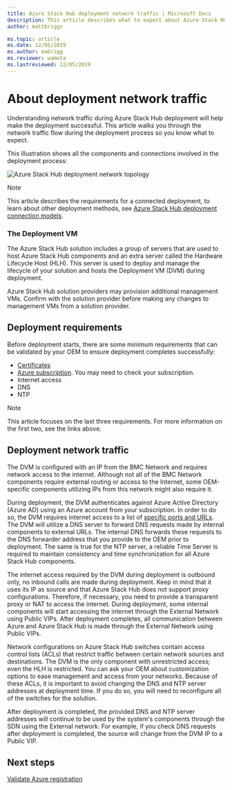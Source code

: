 ```yaml
---
title: Azure Stack Hub deployment network traffic | Microsoft Docs
description: This article describes what to expect about Azure Stack Hub deployment networking processes.
author: mattbriggs

ms.topic: article
ms.date: 12/05/2019
ms.author: mabrigg
ms.reviewer: wamota
ms.lastreviewed: 12/05/2019
---
```


# About deployment network traffic
Understanding network traffic during Azure Stack Hub deployment will help make the deployment successful. This article walks you through the network traffic flow during the deployment process so you know what to expect.

This illustration shows all the components and connections involved in the deployment process:

![Azure Stack Hub deployment network topology](media/deployment-networking/figure1.png)

> [!NOTE]
> This article describes the requirements for a connected deployment, to learn about other deployment methods, see [Azure Stack Hub deployment connection models](azure-stack-connection-models.md).

### The Deployment VM
The Azure Stack Hub solution includes a group of servers that are used to host Azure Stack Hub components and an extra server called the Hardware Lifecycle Host (HLH). This server is used to deploy and manage the lifecycle of your solution and hosts the Deployment VM (DVM) during deployment.

Azure Stack Hub solution providers may provision additional management VMs. Confirm with the solution provider before making any changes to management VMs from a solution provider.

## Deployment requirements
Before deployment starts, there are some minimum requirements that can be validated by your OEM to ensure deployment completes successfully:

-   [Certificates](azure-stack-pki-certs.md)
-   [Azure subscription](azure-stack-validate-registration.md). You may need to check your subscription.
-   Internet access
-   DNS
-   NTP

> [!NOTE]
> This article focuses on the last three requirements. For more information on the first two, see the links above.

## Deployment network traffic
The DVM is configured with an IP from the BMC Network and requires network access to the internet. Although not all of the BMC Network components require external routing or access to the Internet, some OEM-specific components utilizing IPs from this network might also require it.

During deployment, the DVM authenticates against Azure Active Directory (Azure AD) using an Azure account from your subscription. In order to do so, the DVM requires internet access to a list of [specific ports and URLs](azure-stack-integrate-endpoints.md). The DVM will utilize a DNS server to forward DNS requests made by internal components to external URLs. The internal DNS forwards these requests to the DNS forwarder address that you provide to the OEM prior to deployment. The same is true for the NTP server, a reliable Time Server is required to maintain consistency and time synchronization for all Azure Stack Hub components.

The internet access required by the DVM during deployment is outbound only, no inbound calls are made during deployment. Keep in mind that it uses its IP as source and that Azure Stack Hub does not support proxy configurations. Therefore, if necessary, you need to provide a transparent proxy or NAT to access the internet. During deployment, some internal components will start accessing the internet through the External Network using Public VIPs. After deployment completes, all communication between Azure and Azure Stack Hub is made through the External Network using Public VIPs.

Network configurations on Azure Stack Hub switches contain access control lists (ACLs) that restrict traffic between certain network sources and destinations. The DVM is the only component with unrestricted access; even the HLH is restricted. You can ask your OEM about customization options to ease management and access from your networks. Because of these ACLs, it is important to avoid changing the DNS and NTP server addresses at deployment time. If you do so, you will need to reconfigure all of the switches for the solution.

After deployment is completed, the provided DNS and NTP server addresses will continue to be used by the system's components through the SDN using the External network. For example, if you check DNS requests after deployment is completed, the source will change from the DVM IP to a Public VIP.

## Next steps
[Validate Azure registration](azure-stack-validate-registration.md)
